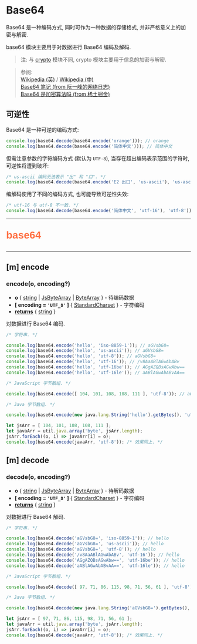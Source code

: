 # Base64

Base64 是一种编码方式, 同时可作为一种数据的存储格式, 并非严格意义上的加密与解密.

base64 模块主要用于对数据进行 Base64 编码及解码.

> 注: 与 [crypto](crypto) 模块不同, crypto 模块主要用于信息的加密与解密.

> 参阅:  
> [Wikipedia (英)](https://en.wikipedia.org/wiki/Base64) / [Wikipedia (中)](https://zh.wikipedia.org/wiki/Base64)  
> [Base64 笔记 (from 阮一峰的网络日志)](http://www.ruanyifeng.com/blog/2008/06/base64.html)  
> [Base64 是加密算法吗 (from 稀土掘金)](https://juejin.cn/post/6887498543494660109)

## 可逆性

Base64 是一种可逆的编码方式:

```js
console.log(base64.decode(base64.encode('orange'))); // orange
console.log(base64.decode(base64.encode('简体中文'))); // 简体中文
```

但需注意参数的字符编码方式 (默认为 `UTF-8`), 当存在超出编码表示范围的字符时, 可逆性将遭到破坏:

```js
/* us-ascii 编码无法表示 "出" 和 "口". */
console.log(base64.decode(base64.encode('E2 出口', 'us-ascii'), 'us-ascii')); // E2 ??
```

编解码使用了不同的编码方式, 也可能导致可逆性失效:

```js
/* utf-16 与 utf-8 不一致. */
console.log(base64.decode(base64.encode('简体中文', 'utf-16'), 'utf-8')); // ��{�OSN-e�
```

---

<p style="font: bold 2em sans-serif; color: #FF7043">base64</p>

---

## [m] encode

### encode(o, encoding?)

- **o** { [string](dataTypes#string) | [JsByteArray](dataTypes#jsbytearray) | [ByteArray](dataTypes#bytearray) } - 待编码数据
- **[ encoding = `'UTF_8'` ]** { [StandardCharset](dataTypes#standardcharset) } - 字符编码
- <ins>**returns**</ins> { [string](dataTypes#string) }

对数据进行 Base64 编码.

```js
/* 字符串. */

console.log(base64.encode('hello', 'iso-8859-1')); // aGVsbG8=
console.log(base64.encode('hello', 'us-ascii')); // aGVsbG8=
console.log(base64.encode('hello', 'utf-8')); // aGVsbG8=
console.log(base64.encode('hello', 'utf-16')); // /v8AaABlAGwAbABv
console.log(base64.encode('hello', 'utf-16be')); // AGgAZQBsAGwAbw==
console.log(base64.encode('hello', 'utf-16le')); // aABlAGwAbABvAA==

/* JavaScript 字节数组. */

console.log(base64.encode([ 104, 101, 108, 108, 111 ], 'utf-8')); // aGVsbG8=

/* Java 字节数组. */

console.log(base64.encode(new java.lang.String('hello').getBytes(), 'utf-8')); // aGVsbG8=

let jsArr = [ 104, 101, 108, 108, 111 ];
let javaArr = util.java.array('byte', jsArr.length);
jsArr.forEach((o, i) => javaArr[i] = o);
console.log(base64.encode(javaArr, 'utf-8')); /* 效果同上. */
```

## [m] decode

### decode(o, encoding?)

- **o** { [string](dataTypes#string) | [JsByteArray](dataTypes#jsbytearray) | [ByteArray](dataTypes#bytearray) } - 待解码数据
- **[ encoding = `'UTF_8'` ]** { [StandardCharset](dataTypes#standardcharset) } - 字符编码
- <ins>**returns**</ins> { [string](dataTypes#string) }

对数据进行 Base64 解码.

```js
/* 字符串. */

console.log(base64.decode('aGVsbG8=', 'iso-8859-1')); // hello
console.log(base64.decode('aGVsbG8=', 'us-ascii')); // hello
console.log(base64.decode('aGVsbG8=', 'utf-8')); // hello
console.log(base64.decode('/v8AaABlAGwAbABv', 'utf-16')); // hello
console.log(base64.decode('AGgAZQBsAGwAbw==', 'utf-16be')); // hello
console.log(base64.decode('aABlAGwAbABvAA==', 'utf-16le')); // hello

/* JavaScript 字节数组. */

console.log(base64.decode([ 97, 71, 86, 115, 98, 71, 56, 61 ], 'utf-8')); // hello

/* Java 字节数组. */

console.log(base64.decode(new java.lang.String('aGVsbG8=').getBytes(), 'utf-8')); // hello

let jsArr = [ 97, 71, 86, 115, 98, 71, 56, 61 ];
let javaArr = util.java.array('byte', jsArr.length);
jsArr.forEach((o, i) => javaArr[i] = o);
console.log(base64.decode(javaArr, 'utf-8')); /* 效果同上. */
```